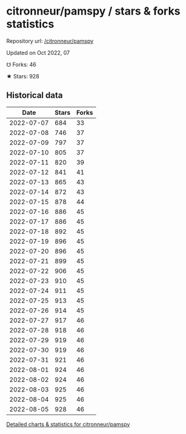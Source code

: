 # citronneur/pamspy / stars & forks statistics

Repository url: [/citronneur/pamspy](https://github.com/citronneur/pamspy)

Updated on Oct 2022, 07

☋ Forks: 46

★ Stars: 928

## Historical data
| Date | Stars | Forks |
|------|-------|-------|
| 2022-07-07 | 684 | 33 | 
| 2022-07-08 | 746 | 37 | 
| 2022-07-09 | 797 | 37 | 
| 2022-07-10 | 805 | 37 | 
| 2022-07-11 | 820 | 39 | 
| 2022-07-12 | 841 | 41 | 
| 2022-07-13 | 865 | 43 | 
| 2022-07-14 | 872 | 43 | 
| 2022-07-15 | 878 | 44 | 
| 2022-07-16 | 886 | 45 | 
| 2022-07-17 | 886 | 45 | 
| 2022-07-18 | 892 | 45 | 
| 2022-07-19 | 896 | 45 | 
| 2022-07-20 | 896 | 45 | 
| 2022-07-21 | 899 | 45 | 
| 2022-07-22 | 906 | 45 | 
| 2022-07-23 | 910 | 45 | 
| 2022-07-24 | 911 | 45 | 
| 2022-07-25 | 913 | 45 | 
| 2022-07-26 | 914 | 45 | 
| 2022-07-27 | 917 | 46 | 
| 2022-07-28 | 918 | 46 | 
| 2022-07-29 | 919 | 46 | 
| 2022-07-30 | 919 | 46 | 
| 2022-07-31 | 921 | 46 | 
| 2022-08-01 | 924 | 46 | 
| 2022-08-02 | 924 | 46 | 
| 2022-08-03 | 925 | 46 | 
| 2022-08-04 | 925 | 46 | 
| 2022-08-05 | 928 | 46 | 


[Detailed charts & statistics for citronneur/pamspy](https://reviewgithub.com/rep/citronneur/pamspy)
